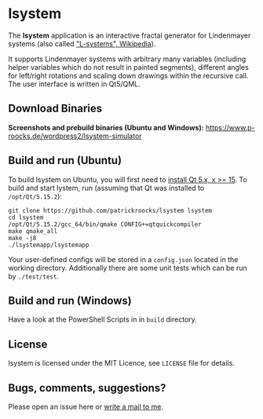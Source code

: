 # lsystem

The **lsystem** application is an interactive fractal generator for Lindenmayer systems (also called ["L-systems", Wikipedia](https://en.wikipedia.org/wiki/L-system)). 

It supports Lindenmayer systems with arbitrary many variables (including helper variables which do not result in painted segments), different angles for left/right rotations and scaling down drawings within the recursive call. The user interface is written in Qt5/QML.

## Download Binaries

**Screenshots and prebuild binaries (Ubuntu and Windows):** https://www.p-roocks.de/wordpress2/lsystem-simulator

## Build and run (Ubuntu)

To build lsystem on Ubuntu, you will first need to [install Qt 5.x, x >= 15](https://www.qt.io/download-open-source). To build and start lystem, run (assuming that Qt was installed to `/opt/Qt/5.15.2`):

    git clone https://github.com/patrickroocks/lsystem lsystem
    cd lsystem
    /opt/Qt/5.15.2/gcc_64/bin/qmake CONFIG+=qtquickcompiler
    make qmake_all
    make -j8
    ./lsystemapp/lsystemapp

Your user-defined configs will be stored in a `config.json` located in the working directory. Additionally there are some unit tests which can be run by `./test/test`.

## Build and run (Windows)

Have a look at the PowerShell Scripts in in `build` directory.

## License

lsystem is licensed under the MIT Licence, see `LICENSE` file for details.

## Bugs, comments, suggestions?

Please open an issue here or [write a mail to me](mailto:mail@p-roocks.de).